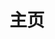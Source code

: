 ---
home: true
layout: BlogHome
icon: home
title: 主页
heroImage: https://cdn.alomerry.com/blog/avatar.png
heroImageStyle: "border-radius: 50%;"
heroText: 时日无多
tagline: Keep Working And Never Give Up！
bgImage: http://file.mo7.cc/api/public/bz
heroFullScreen: false
projects:
  - icon: project
    name: algorithm
    desc: PAT、LeetCode 题解
    link: https://github.com/alomerry/algorithm

  - icon: link
    name: Link
    desc: 链接详细描述
    link: /links

  - icon: book
    name: 书籍名称
    desc: 书籍详细描述
    link: https://你的书籍链接

  - icon: article
    name: 文章名称
    desc: 文章详细描述
    link: https://你的文章链接

  - icon: friend
    name: 伙伴名称
    desc: 伙伴详细介绍
    link: https://你的伙伴链接

  - icon: friend
    name: 自定义项目/logo.svg
    desc: 自定义详细介绍
    link: https://你的自定义链接

footer: '<a href="http://beian.miit.gov.cn/" rel="noopener noreferrer" target="_blank">备案号: 苏 ICP 备 19037502 号 -3</a> | <a href="/about/">关于网站</a>'
---